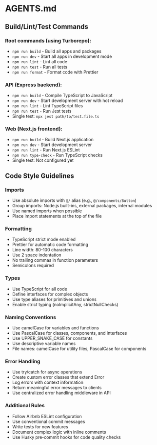 # AGENTS.md

## Build/Lint/Test Commands

### Root commands (using Turborepo):

- `npm run build` - Build all apps and packages
- `npm run dev` - Start all apps in development mode
- `npm run lint` - Lint all code
- `npm run test` - Run all tests
- `npm run format` - Format code with Prettier

### API (Express backend):

- `npm run build` - Compile TypeScript to JavaScript
- `npm run dev` - Start development server with hot reload
- `npm run lint` - Lint TypeScript files
- `npm run test` - Run Jest tests
- Single test: `npx jest path/to/test.file.ts`

### Web (Next.js frontend):

- `npm run build` - Build Next.js application
- `npm run dev` - Start development server
- `npm run lint` - Run Next.js ESLint
- `npm run type-check` - Run TypeScript checks
- Single test: Not configured yet

## Code Style Guidelines

### Imports

- Use absolute imports with `@/` alias (e.g., `@/components/Button`)
- Group imports: Node.js built-ins, external packages, internal modules
- Use named imports when possible
- Place import statements at the top of the file

### Formatting

- TypeScript strict mode enabled
- Prettier for automatic code formatting
- Line width: 80-100 characters
- Use 2 space indentation
- No trailing commas in function parameters
- Semicolons required

### Types

- Use TypeScript for all code
- Define interfaces for complex objects
- Use type aliases for primitives and unions
- Enable strict typing (noImplicitAny, strictNullChecks)

### Naming Conventions

- Use camelCase for variables and functions
- Use PascalCase for classes, components, and interfaces
- Use UPPER_SNAKE_CASE for constants
- Use descriptive variable names
- File names: camelCase for utility files, PascalCase for components

### Error Handling

- Use try/catch for async operations
- Create custom error classes that extend Error
- Log errors with context information
- Return meaningful error messages to clients
- Use centralized error handling middleware in API

### Additional Rules

- Follow Airbnb ESLint configuration
- Use conventional commit messages
- Write tests for new features
- Document complex logic with inline comments
- Use Husky pre-commit hooks for code quality checks
